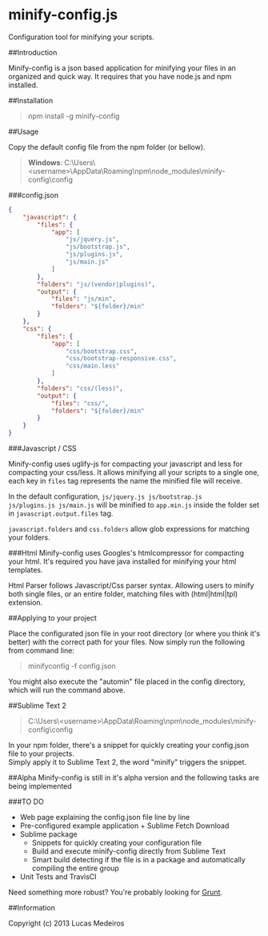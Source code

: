 minify-config.js
================
Configuration tool for minifying your scripts.


##Introduction

Minify-config is a json based application for minifying your files in an organized and quick way.
It requires that you have node.js and npm installed.


##Installation

> npm install -g minify-config


##Usage

Copy the default config file from the npm folder (or bellow).

> __Windows__: C:\Users\\&lt;username&gt;\AppData\Roaming\npm\node_modules\minify-config\config

###config.json  

```json
{
    "javascript": {
        "files": {
            "app": [
                "js/jquery.js",
                "js/bootstrap.js",              
                "js/plugins.js",
                "js/main.js"
            ]
        },
        "folders": "js/(vendor|plugins)",
        "output": {
            "files": "js/min",
            "folders": "${folder}/min"
        }
    },
    "css": {
        "files": {
            "app": [
                "css/bootstrap.css",
                "css/bootstrap-responsive.css",
                "css/main.less"
            ]
        },
        "folders": "css/(less)",
        "output": {
            "files": "css/",
            "folders": "${folder}/min"
        }
    }
}
```
    
###Javascript / CSS

Minify-config uses uglify-js for compacting your javascript and less for compacting your css/less.
It allows minifying all your scripts to a single one, each key in <code>files</code> tag represents the name the minified file will receive.

In the default configuration, 
<code>js/jquery.js js/bootstrap.js js/plugins.js js/main.js</code>
will be minified to <code>app.min.js</code> inside the folder set in <code>javascript.output.files</code> tag.

<code>javascript.folders</code> and <code>css.folders</code> allow glob expressions for matching your folders.
  
 
###Html
Minify-config uses Googles's htmlcompressor for compacting your html. 
It's required you have java installed for minifying your html templates.

Html Parser follows Javascript/Css parser syntax. Allowing users to minify both single files, or an entire folder, matching files with (html|html|tpl) extension.


##Applying to your project

Place the configurated json file in your root directory (or where you think it's better) with the correct path for your files.
Now simply run the following from command line:

>minifyconfig -f config.json

You might also execute the "automin" file placed in the config directory, which will run the command above.


##Sublime Text 2

> C:\Users\\&lt;username&gt;\AppData\Roaming\npm\node_modules\minify-config\config

In your npm folder, there's a snippet for quickly creating your config.json file to your projects.    
Simply apply it to Sublime Text 2, the word "minify" triggers the snippet.

##Alpha
Minify-config is still in it's alpha version and the following tasks are being implemented

###TO DO
* Web page explaining the config.json file line by line
* Pre-configured example application + Sublime Fetch Download
* Sublime package
    * Snippets for quickly creating your configuration file
    * Build and execute minify-config directly from Sublime Text
    * Smart build detecting if the file is in a package and automatically compiling the entire group
* Unit Tests and TravisCI


Need something more robust? You're probably looking for [Grunt](http://gruntjs.com/).



##Information

Copyright (c) 2013 Lucas Medeiros